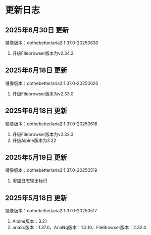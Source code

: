 # 更新日志

## 2025年6月30日 更新
镜像版本：dothebetter/aria2:1.37.0-20250630
1. 升级Filebrowser版本为v2.34.2

## 2025年6月18日 更新
镜像版本：dothebetter/aria2:1.37.0-20250620
1. 升级Filebrowser版本为v2.33.0

## 2025年6月18日 更新
镜像版本：dothebetter/aria2:1.37.0-20250618
1. 升级Filebrowser版本为v2.32.3
2. 升级Alpine版本为3.22

## 2025年5月19日 更新
镜像版本：dothebetter/aria2:1.37.0-20250519
1. 增加日志输出标识

## 2025年5月18日 更新
镜像版本：dothebetter/aria2:1.37.0-20250517
1. Alpine版本：3.21
2. aria2c版本：1.37.0，AriaNg版本：1.3.10，FileBrowser版本：2.32.0